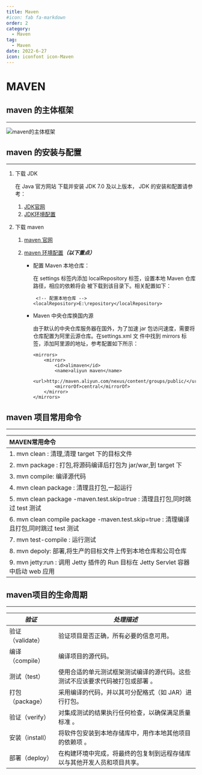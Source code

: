 ```yaml
---
title: Maven
#icon: fab fa-markdown
order: 2
category:
  - Maven
tag:
  - Maven
date: 2022-6-27
icon: iconfont icon-Maven
---
```

# MAVEN

## maven 的主体框架

---

![maven的主体框架](http://minio.sylphy.me/blog/maven的主体框架.png)

## maven 的安装与配置

---

1. 下载 JDK

   在 Java 官⽅⽹站 下载并安装 JDK 7.0 及以上版本， JDK 的安装和配置请参考：

   1. [JDK官网](https://www.oracle.com/java/technologies/)
   2. [JDK环境配置](https://blog.csdn.net/xhmico/article/details/122390181)

2. 下载 maven

   1. [maven 官网](https://maven.apache.org/download.cgi)

   2. [maven 环境配置](https://blog.csdn.net/u012660464/article/details/114113349)***（以下重点）***

      * 配置 Maven 本地仓库：

        在 settings 标签内添加 localRepository 标签，设置本地 Maven 仓库路径，相应的依赖将会 被下载到该⽬录下。相关配置如下：

        ~~~maven
         <!-- 配置本地仓库 -->
        <localRepository>E:\repository</localRepository>
        ~~~

      * Maven 中央仓库换国内源

        由于默认的中央仓库服务器在国外，为了加速 jar 包访问速度，需要将仓库配置为阿⾥云源仓库。在settings.xml ⽂ 件中找到 mirrors 标签，添加阿⾥源的地址，参考配置如下所示：

        ~~~maven
        <mirrors>
            <mirror>
                <id>alimaven</id>
                <name>aliyun maven</name>
                <url>http://maven.aliyun.com/nexus/content/groups/public/</url>
                <mirrorOf>central</mirrorOf>
            </mirror>
        </mirrors>
        ~~~

## maven 项目常用命令

***

| MAVEN常用命令                                                                 |
|:--------------------------------------------------------------------------|
| 1. mvn clean : 清理,清理 target 下的⽬标⽂件                                        |
| 2. mvn package : 打包,将源码编译后打包为 jar/war,到 target 下                          |
| 3. mvn compile: 编译源代码                                                     |
| 4. mvn clean package : 清理且打包,⼀起运⾏                                         |
| 5. mvn clean package -maven.test.skip=true : 清理且打包,同时跳过 test 测试           |
| 6. mvn clean compile package -maven.test.skip=true : 清理编译且打包,同时跳过 test 测试 |
| 7. mvn test-compile : 运⾏测试                                                |
| 8. mvn depoly: 部署,将⽣产的⽬标⽂件上传到本地仓库和公司仓库                                    |
| 9. mvn jetty:run : 调⽤ Jetty 插件的 Run ⽬标在 Jetty Servlet 容器中启动 web 应⽤        |

## maven项目的生命周期

***

| ***验证***       | ***处理描述***                              |
| ---------------- |-----------------------------------------|
| 验证（validate） | 验证项⽬是否正确，所有必要的信息可⽤。                     |
| 编译（compile）  | 编译项⽬的源代码。                               |
| 测试（test）     | 使⽤合适的单元测试框架测试编译的源代码。这些测试不应该要求代码被打包或部署 。 |
| 打包（package）  | 采⽤编译的代码，并以其可分配格式（如 JAR）进⾏打包。            |
| 验证（verify）   | 对集成测试的结果执⾏任何检查，以确保满⾜质量标准 。              |
| 安装（install）  | 将软件包安装到本地存储库中，⽤作本地其他项⽬的依赖项 。            |
| 部署（deploy）   | 在构建环境中完成，将最终的包复制到远程存储库以与其他开发⼈员和项⽬共享。    |
